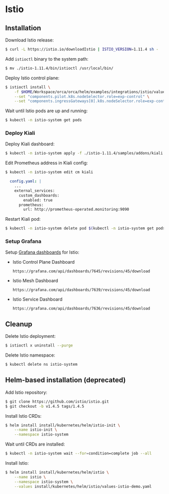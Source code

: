 # Istio

## Installation

Download Istio release:

```bash
$ curl -L https://istio.io/downloadIstio | ISTIO_VERSION=1.11.4 sh -
```

Add `istioctl` binary to the system path:

```bash
$ mv ./istio-1.11.4/bin/istioctl /usr/local/bin/
```

Deploy Istio control plane:

```bash
$ istioctl install \
    -f $HOME/Workspace/orca/orca/helm/examples/integrations/istio/values.yaml \
    --set "components.pilot.k8s.nodeSelector.role=exp-control" \
    --set "components.ingressGateways[0].k8s.nodeSelector.role=exp-control"
```

Wait until Istio pods are up and running:

```bash
$ kubectl -n istio-system get pods
```

### Deploy Kiali

Deploy Kiali dashboard:

```bash
$ kubectl -n istio-system apply -f ./istio-1.11.4/samples/addons/kiali.yaml
```

Edit Prometheus address in Kiali config:

```bash
$ kubectl -n istio-system edit cm kiali
```

```yaml
  config.yaml: |
    ...
    external_services:
      custom_dashboards:
        enabled: true
      prometheus:
        url: http://prometheus-operated.monitoring:9090
```

Restart Kiali pod:

```bash
$ kubectl -n istio-system delete pod $(kubectl -n istio-system get pods |grep kiali |awk '{print $1}')
```

### Setup Grafana

Setup [Grafana dashboards](https://grafana.com/orgs/istio/dashboards) for Istio:

* Istio Control Plane Dashboard

    ```
    https://grafana.com/api/dashboards/7645/revisions/45/download
    ```

* Istio Mesh Dashboard

    ```
    https://grafana.com/api/dashboards/7639/revisions/45/download
    ```

* Istio Service Dashboard

    ```
    https://grafana.com/api/dashboards/7636/revisions/45/download
    ```

## Cleanup

Delete Istio deployment:

```bash
$ istioctl x uninstall --purge
```

Delete Istio namespace:

```bash
$ kubectl delete ns istio-system
```

## Helm-based installation (deprecated)

Add Istio repository:

```bash
$ git clone https://github.com/istio/istio.git
$ git checkout -b v1.4.5 tags/1.4.5
```

Install Istio CRDs:

```bash
$ helm install install/kubernetes/helm/istio-init \
    --name istio-init \
    --namespace istio-system
```

Wait until CRDs are installed:

```bash
$ kubectl -n istio-system wait --for=condition=complete job --all
```

Install Istio:

```bash
$ helm install install/kubernetes/helm/istio \
    --name istio \
    --namespace istio-system \
    --values install/kubernetes/helm/istio/values-istio-demo.yaml
```
